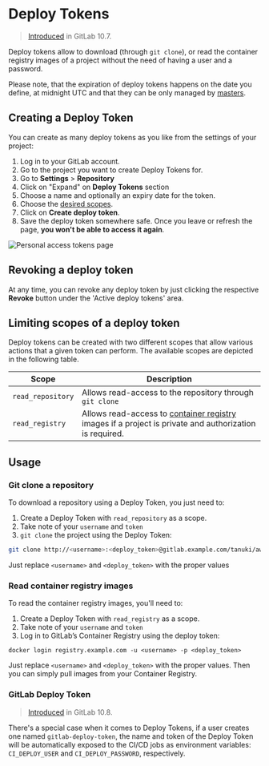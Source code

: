 # Deploy Tokens

> [Introduced][ce-17894] in GitLab 10.7.

Deploy tokens allow to download (through `git clone`), or read the container registry images of a project without the need of having a user and a password.

Please note, that the expiration of deploy tokens happens on the date you define,
at midnight UTC and that they can be only managed by [masters](https://docs.gitlab.com/ee/user/permissions.html).

## Creating a Deploy Token

You can create as many deploy tokens as you like from the settings of your project: 

1. Log in to your GitLab account.
1. Go to the project you want to create Deploy Tokens for.
1. Go to **Settings** > **Repository**
1. Click on "Expand" on **Deploy Tokens** section
1. Choose a name and optionally an expiry date for the token.
1. Choose the [desired scopes](#limiting-scopes-of-a-deploy-token).
1. Click on **Create deploy token**.
1. Save the deploy token somewhere safe. Once you leave or refresh
   the page, **you won't be able to access it again**.

![Personal access tokens page](img/deploy_tokens.png)

## Revoking a deploy token

At any time, you can revoke any deploy token by just clicking the
respective **Revoke** button under the 'Active deploy tokens' area.

## Limiting scopes of a deploy token

Deploy tokens can be created with two different scopes that allow various
actions that a given token can perform. The available scopes are depicted in
the following table.

| Scope | Description |
| ----- | ----------- |
| `read_repository` | Allows read-access to the repository through `git clone` |
| `read_registry` | Allows read-access to [container registry] images if a project is private and authorization is required. |

## Usage

### Git clone a repository

To download a repository using a Deploy Token, you just need to:

1. Create a Deploy Token with `read_repository` as a scope.
2. Take note of your `username` and `token`
3. `git clone` the project using the Deploy Token:


```bash
git clone http://<username>:<deploy_token>@gitlab.example.com/tanuki/awesome_project.git
```

Just replace `<username>` and `<deploy_token>` with the proper values

### Read container registry images

To read the container registry images, you'll need to:

1. Create a Deploy Token with `read_registry` as a scope.
2. Take note of your `username` and `token`
3. Log in to GitLab’s Container Registry using the deploy token:

```
docker login registry.example.com -u <username> -p <deploy_token>
```

Just replace `<username>` and `<deploy_token>` with the proper values. Then you can simply 
pull images from your Container Registry.

### GitLab Deploy Token

> [Introduced][ce-18414] in GitLab 10.8.

There's a special case when it comes to Deploy Tokens, if a user creates one
named `gitlab-deploy-token`, the name and token of the Deploy Token will be 
automatically exposed to the CI/CD jobs as environment variables: `CI_DEPLOY_USER` and 
`CI_DEPLOY_PASSWORD`, respectively.

[ce-17894]: https://gitlab.com/gitlab-org/gitlab-ce/merge_requests/17894
[ce-11845]: https://gitlab.com/gitlab-org/gitlab-ce/merge_requests/11845
[ce-18414]: https://gitlab.com/gitlab-org/gitlab-ce/merge_requests/18414
[container registry]: ../container_registry.md
